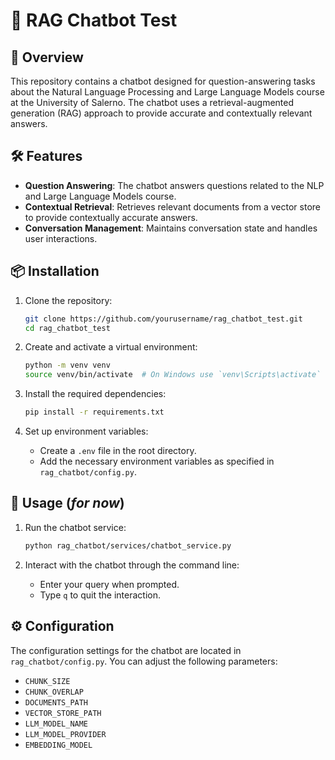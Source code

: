 # 🤖 RAG Chatbot Test

## 🚀 Overview
This repository contains a chatbot designed for question-answering tasks about the Natural Language Processing and Large Language Models course at the University of Salerno. The chatbot uses a retrieval-augmented generation (RAG) approach to provide accurate and contextually relevant answers.

## 🛠️ Features

- **Question Answering**: The chatbot answers questions related to the NLP and Large Language Models course.
- **Contextual Retrieval**: Retrieves relevant documents from a vector store to provide contextually accurate answers.
- **Conversation Management**: Maintains conversation state and handles user interactions.

## 📦 Installation

1. Clone the repository:
    ```sh
    git clone https://github.com/yourusername/rag_chatbot_test.git
    cd rag_chatbot_test
    ```

2. Create and activate a virtual environment:
    ```sh
    python -m venv venv
    source venv/bin/activate  # On Windows use `venv\Scripts\activate`
    ```

3. Install the required dependencies:
    ```sh
    pip install -r requirements.txt
    ```

4. Set up environment variables:
    - Create a `.env` file in the root directory.
    - Add the necessary environment variables as specified in `rag_chatbot/config.py`.

## 🚀 Usage (*for now*)

1. Run the chatbot service:
    ```sh
    python rag_chatbot/services/chatbot_service.py
    ```

2. Interact with the chatbot through the command line:
    - Enter your query when prompted.
    - Type `q` to quit the interaction.

## ⚙️ Configuration

The configuration settings for the chatbot are located in `rag_chatbot/config.py`. You can adjust the following parameters:

- `CHUNK_SIZE`
- `CHUNK_OVERLAP`
- `DOCUMENTS_PATH`
- `VECTOR_STORE_PATH`
- `LLM_MODEL_NAME`
- `LLM_MODEL_PROVIDER`
- `EMBEDDING_MODEL`
